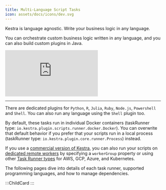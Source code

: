 ```yaml
---
title: Multi-Language Script Tasks
icon: assets/docs/icons/dev.svg
---
```


Kestra is language agnostic. Write your business logic in any language.

You can orchestrate custom business logic written in any language, and you can also build custom plugins in Java.

<div class="video-container">
  <iframe src="https://www.youtube.com/embed/GBUJTjHE9ig?si=3MMIiyEqqjIGjOy_" title="YouTube video player" frameborder="0" allow="accelerometer; autoplay; clipboard-write; encrypted-media; gyroscope; picture-in-picture; web-share" referrerpolicy="strict-origin-when-cross-origin" allowfullscreen></iframe>
</div>

---

There are dedicated plugins for `Python`, `R`, `Julia`, `Ruby`,  `Node.js`, `Powershell` and `Shell`. You can also run any language using the `Shell` plugin too.

By default, these tasks run in individual Docker containers (taskRunner type: `io.kestra.plugin.scripts.runner.docker.Docker`). You can overwrite that default behavior if you prefer that your scripts run in a local process (taskRunner type: `io.kestra.plugin.core.runner.Process`) instead.

If you use a [commercial version of Kestra](../06.enterprise/index.md), you can also run your scripts on [dedicated remote workers](../06.enterprise/04.scalability/worker-group.md) by specifying a `workerGroup` property or using other [Task Runner types](../task-runners/04.types/index.md) for AWS, GCP, Azure, and Kubernetes.

The following pages dive into details of each task runner, supported programming languages, and how to manage dependencies.

:::ChildCard
:::
